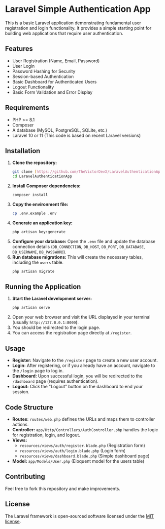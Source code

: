 # Laravel Simple Authentication App

This is a basic Laravel application demonstrating fundamental user registration and login functionality. It provides a simple starting point for building web applications that require user authentication.

## Features

* User Registration (Name, Email, Password)
* User Login
* Password Hashing for Security
* Session-based Authentication
* Basic Dashboard for Authenticated Users
* Logout Functionality
* Basic Form Validation and Error Display

## Requirements

* PHP >= 8.1
* Composer
* A database (MySQL, PostgreSQL, SQLite, etc.)
* Laravel 10 or 11 (This code is based on recent Laravel versions)

## Installation

1.  **Clone the repository:**
    ```bash
    git clone [https://github.com/TheVictorDevX/LaravelAuthenticationApp.git](https://github.com/TheVictorDevX/LaravelAuthenticationApp.git)
    cd LaravelAuthenticationApp
    ```
2.  **Install Composer dependencies:**
    ```bash
    composer install
    ```
3.  **Copy the environment file:**
    ```bash
    cp .env.example .env
    ```
4.  **Generate an application key:**
    ```bash
    php artisan key:generate
    ```
5.  **Configure your database:**
    Open the `.env` file and update the database connection details (`DB_CONNECTION`, `DB_HOST`, `DB_PORT`, `DB_DATABASE`, `DB_USERNAME`, `DB_PASSWORD`).
6.  **Run database migrations:**
    This will create the necessary tables, including the `users` table.
    ```bash
    php artisan migrate
    ```

## Running the Application

1.  **Start the Laravel development server:**
    ```bash
    php artisan serve
    ```
2.  Open your web browser and visit the URL displayed in your terminal (usually `http://127.0.0.1:8000`).
3.  You should be redirected to the login page.
4.  You can access the registration page directly at `/register`.

## Usage

* **Register:** Navigate to the `/register` page to create a new user account.
* **Login:** After registering, or if you already have an account, navigate to the `/login` page to log in.
* **Dashboard:** Upon successful login, you will be redirected to the `/dashboard` page (requires authentication).
* **Logout:** Click the "Logout" button on the dashboard to end your session.

## Code Structure

* **Routes:** `routes/web.php` defines the URLs and maps them to controller actions.
* **Controller:** `app/Http/Controllers/AuthController.php` handles the logic for registration, login, and logout.
* **Views:**
    * `resources/views/auth/register.blade.php` (Registration form)
    * `resources/views/auth/login.blade.php` (Login form)
    * `resources/views/dashboard.blade.php` (Simple dashboard page)
* **Model:** `app/Models/User.php` (Eloquent model for the users table)

## Contributing

Feel free to fork this repository and make improvements.

## License

The Laravel framework is open-sourced software licensed under the [MIT license](https://opensource.org/licenses/MIT).
